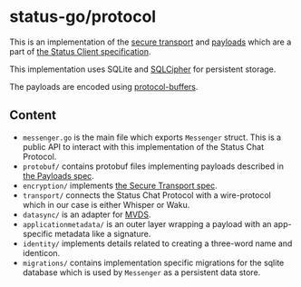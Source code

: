 # status-go/protocol

This is an implementation of the [secure transport](https://specs.status.im/spec/5) and [payloads](https://specs.status.im/spec/6) which are a part of [the Status Client specification](https://specs.status.im/spec/1).

This implementation uses SQLite and [SQLCipher](github.com/mutecomm/go-sqlcipher) for persistent storage.

The payloads are encoded using [protocol-buffers](https://developers.google.com/protocol-buffers).

## Content

* `messenger.go` is the main file which exports `Messenger` struct. This is a public API to interact with this implementation of the Status Chat Protocol.
* `protobuf/` contains protobuf files implementing payloads described in [the Payloads spec](https://specs.status.im/spec/6).
* `encryption/` implements [the Secure Transport spec](https://specs.status.im/spec/5).
* `transport/` connects the Status Chat Protocol with a wire-protocol which in our case is either Whisper or Waku.
* `datasync/` is an adapter for [MVDS](https://specs.vac.dev/specs/mvds.html).
* `applicationmetadata/` is an outer layer wrapping a payload with an app-specific metadata like a signature.
* `identity/` implements details related to creating a three-word name and identicon.
* `migrations/` contains implementation specific migrations for the sqlite database which is used by `Messenger` as a persistent data store.

